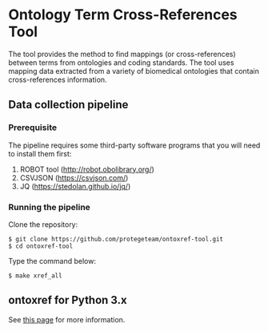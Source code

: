 # Ontology Term Cross-References Tool

The tool provides the method to find mappings (or cross-references) between terms from ontologies and coding standards. The tool uses mapping data extracted from a variety of biomedical ontologies that contain cross-references information.

## Data collection pipeline

### Prerequisite

The pipeline requires some third-party software programs that you will need to install them first:
1. ROBOT tool (http://robot.obolibrary.org/)
2. CSVJSON (https://csvjson.com/)
3. JQ (https://stedolan.github.io/jq/)

### Running the pipeline

Clone the repository:

```
$ git clone https://github.com/protegeteam/ontoxref-tool.git
$ cd ontoxref-tool
```

Type the command below:

```
$ make xref_all
```

## ontoxref for Python 3.x

See [this page](https://github.com/protegeteam/ontoxref-tool/pypi) for more information.


